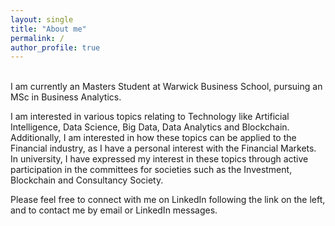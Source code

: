 ```yaml
---
layout: single
title: "About me"
permalink: /
author_profile: true
---
```

<br>
I am currently an Masters Student at Warwick Business School, pursuing an MSc in Business Analytics.

I am interested in various topics relating to Technology like Artificial Intelligence, Data Science, Big Data, Data Analytics and Blockchain. Additionally, I am interested in how these topics can be applied to the Financial industry, as I have a personal interest with the Financial Markets. In university, I have expressed my interest in these topics through active participation in the committees for societies such as the Investment, Blockchain and Consultancy Society.

Please feel free to connect with me on LinkedIn following the link on the left, and to contact me by email or LinkedIn messages.
